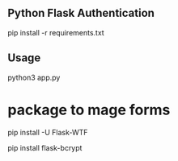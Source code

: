 ## Python Flask Authentication
pip install -r requirements.txt 

## Usage
python3 app.py
# package to mage forms
pip install -U Flask-WTF


pip install flask-bcrypt

